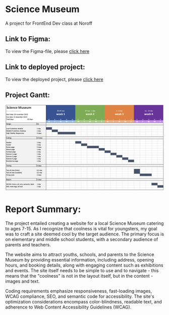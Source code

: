 # Science Museum
A project for FrontEnd Dev class at Noroff

## Link to Figma:
To view the Figma-file, please [click here](https://www.figma.com/file/so5C8tp6z0E13xfd2KZNHT/Semester-Project-2023---Science-Museum?type=design&node-id=1%3A2&mode=design&t=CcYBUEdgl0V6DylM-1 )

## Link to deployed project:
To view the deployed project, please [click here](https://science-museum-nu.vercel.app/)

## Project Gantt:
![screenshot](https://github.com/elanetto/science-museum/blob/main/assets/planning/Anettes_Gantt.png?raw=true)

# Report Summary:
The project entailed creating a website for a local Science Museum catering to ages 7-15. As I recognize that coolness is vital for youngsters, my goal was to craft a site deemed cool by the target audience. The primary focus is on elementary and middle school students, with a secondary audience of parents and teachers. 

The website aims to attract youths, schools, and parents to the Science Museum by providing essential information, including address, opening hours, and booking details, along with engaging content such as exhibitions and events. The site itself needs to be simple to use and to navigate - this means that the "coolness" is not in the layout itself, but in the content - images and text.

Coding requirements emphasize responsiveness, fast-loading images, WCAG compliance, SEO, and semantic code for accessibility. The site's optimization considerations encompass color-blindness, readable text, and adherence to Web Content Accessibility Guidelines (WCAG).

